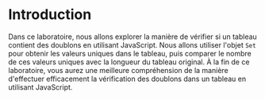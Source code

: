 # Introduction

Dans ce laboratoire, nous allons explorer la manière de vérifier si un tableau contient des doublons en utilisant JavaScript. Nous allons utiliser l'objet `Set` pour obtenir les valeurs uniques dans le tableau, puis comparer le nombre de ces valeurs uniques avec la longueur du tableau original. À la fin de ce laboratoire, vous aurez une meilleure compréhension de la manière d'effectuer efficacement la vérification des doublons dans un tableau en utilisant JavaScript.
